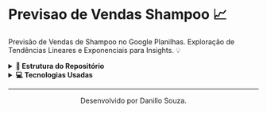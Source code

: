 # Previsao de Vendas Shampoo 📈
 Previsão de Vendas de Shampoo no Google Planilhas. Exploração de Tendências Lineares e Exponenciais para Insights. 💡

<details>
  <summary><b>📁 Estrutura do Repositório</b></summary>

 Dentro deste repositório, você encontrará os seguintes arquivos e pastas:
- Arquivo "Previsão de Vendas de Shampoo.pdf"
  - É um arquivo em PDF que contém os gráficos e previsões feitas.
- Arquivo Previsão de Vendas de Shampoo.xlsx”
	- É um arquivo em XLSX que contém os gráficos e previsões feitas.
- Pasta “Dados”
	- Contém um arquivo com os dados base para este projeto, dados em .XLSX.
- Pasta “Guia_Informativo”
	- Esta pasta contém 7 fotos JPEG para auxiliar no que foi feito do projeto.  
- .gitattributes
	- Arquivo default para criação do repositório.
- README.md
	- Arquivo com informações para entender o objetivo do repositório.


</details>

<details>
  <summary><b>💻 Tecnologias Usadas </b></summary>

 Para este projeto foi utilizado a seguinte tecnologia para certos fins
- **Google Sheets** (programa de planilhas).
  - Utilizado para fazer previsões e gráficos.

</details>

<hr>
<p align="center">
Desenvolvido por Danillo Souza.
</p>
